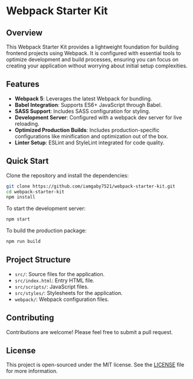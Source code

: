 # Webpack Starter Kit

## Overview
This Webpack Starter Kit provides a lightweight foundation for building frontend projects using Webpack. It is configured with essential tools to optimize development and build processes, ensuring you can focus on creating your application without worrying about initial setup complexities.

## Features
- **Webpack 5**: Leverages the latest Webpack for bundling.
- **Babel Integration**: Supports ES6+ JavaScript through Babel.
- **SASS Support**: Includes SASS configuration for styling.
- **Development Server**: Configured with a webpack dev server for live reloading.
- **Optimized Production Builds**: Includes production-specific configurations like minification and optimization out of the box.
- **Linter Setup**: ESLint and StyleLint integrated for code quality.

## Quick Start
Clone the repository and install the dependencies:
```bash
git clone https://github.com/iamgaby7521/webpack-starter-kit.git
cd webpack-starter-kit
npm install
```

To start the development server:
```bash
npm start
```

To build the production package:
```bash
npm run build
```

## Project Structure
- `src/`: Source files for the application.
- `src/index.html`: Entry HTML file.
- `src/scripts/`: JavaScript files.
- `src/styles/`: Stylesheets for the application.
- `webpack/`: Webpack configuration files.

## Contributing
Contributions are welcome! Please feel free to submit a pull request.

## License
This project is open-sourced under the MIT license. See the [LICENSE](LICENSE) file for more information.
